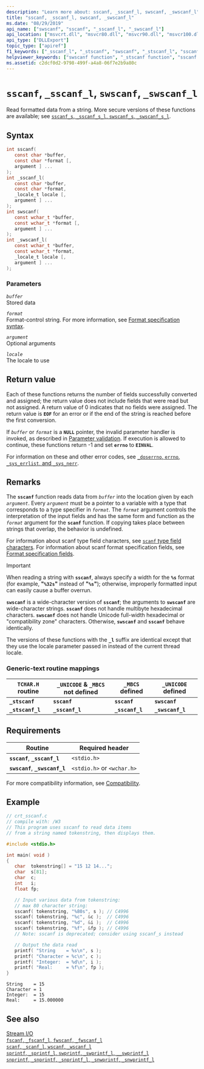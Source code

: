 ```yaml
---
description: "Learn more about: sscanf, _sscanf_l, swscanf, _swscanf_l"
title: "sscanf, _sscanf_l, swscanf, _swscanf_l"
ms.date: "08/29/2019"
api_name: ["swscanf", "sscanf", "_sscanf_l", "_swscanf_l"]
api_location: ["msvcrt.dll", "msvcr80.dll", "msvcr90.dll", "msvcr100.dll", "msvcr100_clr0400.dll", "msvcr110.dll", "msvcr110_clr0400.dll", "msvcr120.dll", "msvcr120_clr0400.dll", "ucrtbase.dll"]
api_type: ["DLLExport"]
topic_type: ["apiref"]
f1_keywords: ["_sscanf_l", "_stscanf", "swscanf", "_stscanf_l", "sscanf", "_swscanf_l"]
helpviewer_keywords: ["swscanf function", "_stscanf function", "sscanf function", "_stscanf_l function", "_sscanf_l function", "_swscanf_l function", "swscanf_l function", "strings [C++], reading data from", "stscanf function", "reading data, strings", "strings [C++], reading", "sscanf_l function", "stscanf_l function"]
ms.assetid: c2dcf0d2-9798-499f-a4a8-06f7e2b9a80c
---
```

# `sscanf`, `_sscanf_l`, `swscanf`, `_swscanf_l`

Read formatted data from a string. More secure versions of these functions are available; see [`sscanf_s`, `_sscanf_s_l`, `swscanf_s`, `_swscanf_s_l`](sscanf-s-sscanf-s-l-swscanf-s-swscanf-s-l.md).

## Syntax

```C
int sscanf(
   const char *buffer,
   const char *format [,
   argument ] ...
);
int _sscanf_l(
   const char *buffer,
   const char *format,
   _locale_t locale [,
   argument ] ...
);
int swscanf(
   const wchar_t *buffer,
   const wchar_t *format [,
   argument ] ...
);
int _swscanf_l(
   const wchar_t *buffer,
   const wchar_t *format,
   _locale_t locale [,
   argument ] ...
);
```

### Parameters

*`buffer`*<br/>
Stored data

*`format`*<br/>
Format-control string. For more information, see [Format specification syntax](../format-specification-fields-scanf-and-wscanf-functions.md).

*`argument`*<br/>
Optional arguments

*`locale`*<br/>
The locale to use

## Return value

Each of these functions returns the number of fields successfully converted and assigned; the return value does not include fields that were read but not assigned. A return value of 0 indicates that no fields were assigned. The return value is **`EOF`** for an error or if the end of the string is reached before the first conversion.

If *`buffer`* or *`format`* is a **`NULL`** pointer, the invalid parameter handler is invoked, as described in [Parameter validation](../parameter-validation.md). If execution is allowed to continue, these functions return -1 and set **`errno`** to **`EINVAL`**.

For information on these and other error codes, see [`_doserrno`, `errno`, `_sys_errlist`, and `_sys_nerr`](../errno-doserrno-sys-errlist-and-sys-nerr.md).

## Remarks

The **`sscanf`** function reads data from *`buffer`* into the location given by each *`argument`*. Every *`argument`* must be a pointer to a variable with a type that corresponds to a type specifier in *`format`*. The *`format`* argument controls the interpretation of the input fields and has the same form and function as the *`format`* argument for the **`scanf`** function. If copying takes place between strings that overlap, the behavior is undefined.

For information about scanf type field characters, see [`scanf` type field characters](../scanf-type-field-characters.md). For information about scanf format specification fields, see [Format specification fields](../format-specification-fields-scanf-and-wscanf-functions.md).

> [!IMPORTANT]
> When reading a string with **`sscanf`**, always specify a width for the **`%s`** format (for example, **"`%32s`"** instead of **"`%s`"**); otherwise, improperly formatted input can easily cause a buffer overrun.

**`swscanf`** is a wide-character version of **`sscanf`**; the arguments to **`swscanf`** are wide-character strings. **`sscanf`** does not handle multibyte hexadecimal characters. **`swscanf`** does not handle Unicode full-width hexadecimal or "compatibility zone" characters. Otherwise, **`swscanf`** and **`sscanf`** behave identically.

The versions of these functions with the **`_l`** suffix are identical except that they use the locale parameter passed in instead of the current thread locale.

### Generic-text routine mappings

|`TCHAR.H` routine|`_UNICODE` & `_MBCS` not defined|`_MBCS` defined|`_UNICODE` defined|
|---------------------|------------------------------------|--------------------|-----------------------|
|**`_stscanf`**|**`sscanf`**|**`sscanf`**|**`swscanf`**|
|**`_stscanf_l`**|**`_sscanf_l`**|**`_sscanf_l`**|**`_swscanf_l`**|

## Requirements

|Routine|Required header|
|-------------|---------------------|
|**`sscanf`**, **`_sscanf_l`**|`<stdio.h>`|
|**`swscanf`**, **`_swscanf_l`**|`<stdio.h>` or `<wchar.h>`|

For more compatibility information, see [Compatibility](../compatibility.md).

## Example

```C
// crt_sscanf.c
// compile with: /W3
// This program uses sscanf to read data items
// from a string named tokenstring, then displays them.

#include <stdio.h>

int main( void )
{
   char  tokenstring[] = "15 12 14...";
   char  s[81];
   char  c;
   int   i;
   float fp;

   // Input various data from tokenstring:
   // max 80 character string:
   sscanf( tokenstring, "%80s", s ); // C4996
   sscanf( tokenstring, "%c", &c );  // C4996
   sscanf( tokenstring, "%d", &i );  // C4996
   sscanf( tokenstring, "%f", &fp ); // C4996
   // Note: sscanf is deprecated; consider using sscanf_s instead

   // Output the data read
   printf( "String    = %s\n", s );
   printf( "Character = %c\n", c );
   printf( "Integer:  = %d\n", i );
   printf( "Real:     = %f\n", fp );
}
```

```Output
String    = 15
Character = 1
Integer:  = 15
Real:     = 15.000000
```

## See also

[Stream I/O](../stream-i-o.md)\
[`fscanf`, `_fscanf_l`, `fwscanf`, `_fwscanf_l`](fscanf-fscanf-l-fwscanf-fwscanf-l.md)\
[`scanf`, `_scanf_l`, `wscanf`, `_wscanf_l`](scanf-scanf-l-wscanf-wscanf-l.md)\
[`sprintf`, `_sprintf_l`, `swprintf`, `_swprintf_l`, `__swprintf_l`](sprintf-sprintf-l-swprintf-swprintf-l-swprintf-l.md)\
[`snprintf`, `_snprintf`, `_snprintf_l`, `_snwprintf`, `_snwprintf_l`](snprintf-snprintf-snprintf-l-snwprintf-snwprintf-l.md)
